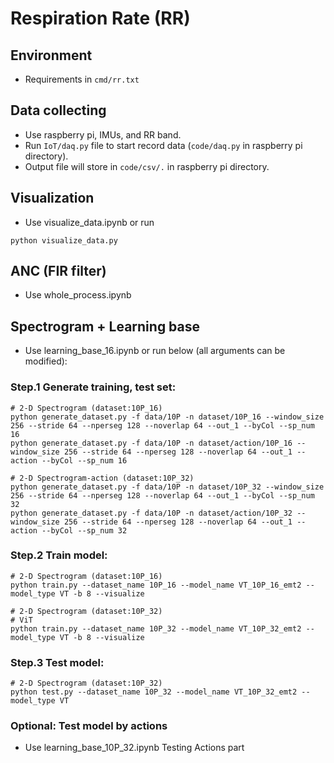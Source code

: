# Respiration Rate (RR)

## Environment
- Requirements in `cmd/rr.txt`

## Data collecting
- Use raspberry pi, IMUs, and RR band.
- Run `IoT/daq.py` file to start record data (`code/daq.py` in raspberry pi directory).
- Output file will store in `code/csv/.` in raspberry pi directory.

## Visualization
- Use visualize_data.ipynb or run
```
python visualize_data.py
```

## ANC (FIR filter)
- Use whole_process.ipynb

## Spectrogram + Learning base
- Use learning_base_16.ipynb or run below (all arguments can be modified):

### Step.1 Generate training, test set:
```
# 2-D Spectrogram (dataset:10P_16)
python generate_dataset.py -f data/10P -n dataset/10P_16 --window_size 256 --stride 64 --nperseg 128 --noverlap 64 --out_1 --byCol --sp_num 16
python generate_dataset.py -f data/10P -n dataset/action/10P_16 --window_size 256 --stride 64 --nperseg 128 --noverlap 64 --out_1 --action --byCol --sp_num 16
```
```
# 2-D Spectrogram-action (dataset:10P_32)
python generate_dataset.py -f data/10P -n dataset/10P_32 --window_size 256 --stride 64 --nperseg 128 --noverlap 64 --out_1 --byCol --sp_num 32
python generate_dataset.py -f data/10P -n dataset/action/10P_32 --window_size 256 --stride 64 --nperseg 128 --noverlap 64 --out_1 --action --byCol --sp_num 32
```


### Step.2 Train model:
```
# 2-D Spectrogram (dataset:10P_16)
python train.py --dataset_name 10P_16 --model_name VT_10P_16_emt2 --model_type VT -b 8 --visualize
```
```
# 2-D Spectrogram (dataset:10P_32)
# ViT
python train.py --dataset_name 10P_32 --model_name VT_10P_32_emt2 --model_type VT -b 8 --visualize
```

### Step.3 Test model:
```
# 2-D Spectrogram (dataset:10P_32)
python test.py --dataset_name 10P_32 --model_name VT_10P_32_emt2 --model_type VT
```

### Optional: Test model by actions
- Use learning_base_10P_32.ipynb Testing Actions part